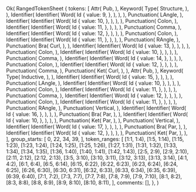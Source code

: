 Ok(
    RangedTokenSheet {
        tokens: [
            Attr(
                Pub,
            ),
            Keyword(
                Type(
                    Structure,
                ),
            ),
            Identifier(
                Identifier(
                    Word(
                        Id {
                            value: 9,
                        },
                    ),
                ),
            ),
            Punctuation(
                LAngle,
            ),
            Identifier(
                Identifier(
                    Word(
                        Id {
                            value: 10,
                        },
                    ),
                ),
            ),
            Punctuation(
                Colon,
            ),
            Identifier(
                Identifier(
                    Word(
                        Id {
                            value: 11,
                        },
                    ),
                ),
            ),
            Punctuation(
                Comma,
            ),
            Identifier(
                Identifier(
                    Word(
                        Id {
                            value: 12,
                        },
                    ),
                ),
            ),
            Punctuation(
                Colon,
            ),
            Identifier(
                Identifier(
                    Word(
                        Id {
                            value: 11,
                        },
                    ),
                ),
            ),
            Punctuation(
                RAngle,
            ),
            Punctuation(
                Bra(
                    Curl,
                ),
            ),
            Identifier(
                Identifier(
                    Word(
                        Id {
                            value: 13,
                        },
                    ),
                ),
            ),
            Punctuation(
                Colon,
            ),
            Identifier(
                Identifier(
                    Word(
                        Id {
                            value: 10,
                        },
                    ),
                ),
            ),
            Punctuation(
                Comma,
            ),
            Identifier(
                Identifier(
                    Word(
                        Id {
                            value: 14,
                        },
                    ),
                ),
            ),
            Punctuation(
                Colon,
            ),
            Identifier(
                Identifier(
                    Word(
                        Id {
                            value: 12,
                        },
                    ),
                ),
            ),
            Punctuation(
                Comma,
            ),
            Punctuation(
                Ket(
                    Curl,
                ),
            ),
            Attr(
                Pub,
            ),
            Keyword(
                Type(
                    Inductive,
                ),
            ),
            Identifier(
                Identifier(
                    Word(
                        Id {
                            value: 15,
                        },
                    ),
                ),
            ),
            Punctuation(
                LAngle,
            ),
            Identifier(
                Identifier(
                    Word(
                        Id {
                            value: 10,
                        },
                    ),
                ),
            ),
            Punctuation(
                Colon,
            ),
            Identifier(
                Identifier(
                    Word(
                        Id {
                            value: 11,
                        },
                    ),
                ),
            ),
            Punctuation(
                Comma,
            ),
            Identifier(
                Identifier(
                    Word(
                        Id {
                            value: 12,
                        },
                    ),
                ),
            ),
            Punctuation(
                Colon,
            ),
            Identifier(
                Identifier(
                    Word(
                        Id {
                            value: 11,
                        },
                    ),
                ),
            ),
            Punctuation(
                RAngle,
            ),
            Punctuation(
                Vertical,
            ),
            Identifier(
                Identifier(
                    Word(
                        Id {
                            value: 16,
                        },
                    ),
                ),
            ),
            Punctuation(
                Bra(
                    Par,
                ),
            ),
            Identifier(
                Identifier(
                    Word(
                        Id {
                            value: 10,
                        },
                    ),
                ),
            ),
            Punctuation(
                Ket(
                    Par,
                ),
            ),
            Punctuation(
                Vertical,
            ),
            Identifier(
                Identifier(
                    Word(
                        Id {
                            value: 17,
                        },
                    ),
                ),
            ),
            Punctuation(
                Bra(
                    Par,
                ),
            ),
            Identifier(
                Identifier(
                    Word(
                        Id {
                            value: 12,
                        },
                    ),
                ),
            ),
            Punctuation(
                Ket(
                    Par,
                ),
            ),
        ],
        group_starts: [
            0,
            22,
            34,
            39,
        ],
        token_ranges: [
            [1:1, 1:4),
            [1:5, 1:14),
            [1:15, 1:23),
            [1:23, 1:24),
            [1:24, 1:25),
            [1:25, 1:26),
            [1:27, 1:31),
            [1:31, 1:32),
            [1:33, 1:34),
            [1:34, 1:35),
            [1:36, 1:40),
            [1:40, 1:41),
            [1:42, 1:43),
            [2:5, 2:9),
            [2:9, 2:10),
            [2:11, 2:12),
            [2:12, 2:13),
            [3:5, 3:10),
            [3:10, 3:11),
            [3:12, 3:13),
            [3:13, 3:14),
            [4:1, 4:2),
            [6:1, 6:4),
            [6:5, 6:14),
            [6:15, 6:22),
            [6:22, 6:23),
            [6:23, 6:24),
            [6:24, 6:25),
            [6:26, 6:30),
            [6:30, 6:31),
            [6:32, 6:33),
            [6:33, 6:34),
            [6:35, 6:39),
            [6:39, 6:40),
            [7:1, 7:2),
            [7:3, 7:7),
            [7:7, 7:8),
            [7:8, 7:9),
            [7:9, 7:10),
            [8:1, 8:2),
            [8:3, 8:8),
            [8:8, 8:9),
            [8:9, 8:10),
            [8:10, 8:11),
        ],
        comments: [],
    },
)